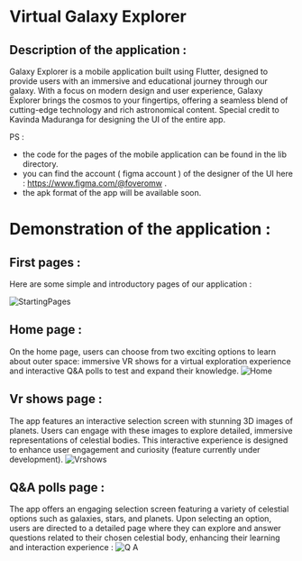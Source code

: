 # Virtual Galaxy Explorer
## Description of the application : 
Galaxy Explorer is a mobile application built using Flutter, designed to provide users with an immersive and educational journey through our galaxy. With a focus on modern design and user experience, Galaxy Explorer brings the cosmos to your fingertips, offering a seamless blend of cutting-edge technology and rich astronomical content.
Special credit to Kavinda Maduranga for designing the UI of the entire app.

PS : 
- the code for the pages of the mobile application can be found in the lib directory.
- you can find the account ( figma account ) of the designer of the UI here : https://www.figma.com/@foveromw .
- the apk format of the app will be available soon.

# Demonstration of the application :
## First pages : 
Here are some simple and introductory pages of our application :

![StartingPages](https://github.com/user-attachments/assets/54c56419-3d2f-4f4b-b419-fc9435a5313a)

## Home page : 
On the home page, users can choose from two exciting options to learn about outer space: immersive VR shows for a virtual exploration experience and interactive Q&A polls to test and expand their knowledge.
![Home](https://github.com/user-attachments/assets/73d69174-6936-4eef-ad07-7fa5f1149b1d)
## Vr shows page :
The app features an interactive selection screen with stunning 3D images of planets. Users can engage with these images to explore detailed, immersive representations of celestial bodies. This interactive experience is designed to enhance user engagement and curiosity (feature currently under development).
![Vrshows](https://github.com/user-attachments/assets/2a2e5d5a-eb40-4599-92a6-377f32aa2e98)
## Q&A polls page :
The app offers an engaging selection screen featuring a variety of celestial options such as galaxies, stars, and planets. Upon selecting an option, users are directed to a detailed page where they can explore and answer questions related to their chosen celestial body, enhancing their learning and interaction experience :
![Q A](https://github.com/user-attachments/assets/8065661b-ebfe-4f65-ad77-f7e8735468b1)


